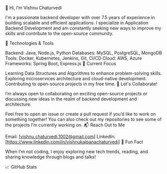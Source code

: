 👋 Hi, I’m Vishnu Chaturvedi

I'm a passionate backend developer with over 7.5 years of experience in building scalable and efficient applications. I specialize in Application Backend Development and am constantly seeking new ways to improve my skills and contribute to the open-source community.

🔧 Technologies & Tools

Backend: Java, Node.js, Python
Databases: MySQL, PostgreSQL, MongoDB
Tools: Docker, Kubernetes, Jenkins, Git, CI/CD
Cloud: AWS, Azure
Frameworks: Spring Boot, Express.js
🌱 Current Focus

Learning Data Structures and Algorithms to enhance problem-solving skills.
Exploring microservices architecture and cloud-native development.
Contributing to open-source projects in my free time.
🚀 Let's Collaborate!

I’m always open to collaborating on exciting open-source projects or discussing new ideas in the realm of backend development and architecture.

Feel free to open an issue or create a pull request if you’d like to work on something together!
You can also check out my repositories to see some of the projects I’m currently working on.
📬 Reach Out to Me

Email: [vishnu.chaturvedi.1002@gmail.com]
LinkedIn: [https://www.linkedin.com/in/vishnukalpanachaturvedi]
💬 Fun Fact

When I'm not coding, I enjoy exploring new tech trends, reading, and sharing knowledge through blogs and talks!

📈 GitHub Stats
